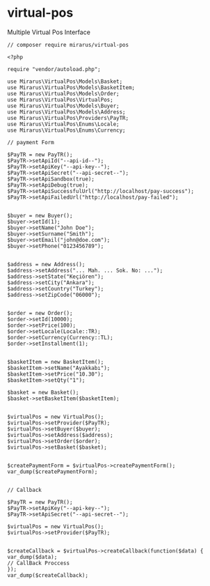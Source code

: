 # virtual-pos
 Multiple Virtual Pos Interface


    // composer require mirarus/virtual-pos

    <?php
 
    require "vendor/autoload.php";
    
    use Mirarus\VirtualPos\Models\Basket;
    use Mirarus\VirtualPos\Models\BasketItem;
    use Mirarus\VirtualPos\Models\Order;
    use Mirarus\VirtualPos\VirtualPos;
    use Mirarus\VirtualPos\Models\Buyer;
    use Mirarus\VirtualPos\Models\Address;
    use Mirarus\VirtualPos\Providers\PayTR;
    use Mirarus\VirtualPos\Enums\Locale;
    use Mirarus\VirtualPos\Enums\Currency;

    // payment Form
    
    $PayTR = new PayTR();
    $PayTR->setApiId("--api-id--");
    $PayTR->setApiKey("--api-key--");
    $PayTR->setApiSecret("--api-secret--");
    $PayTR->setApiSandbox(true);
    $PayTR->setApiDebug(true);
    $PayTR->setApiSuccessfulUrl("http://localhost/pay-success");
    $PayTR->setApiFailedUrl("http://localhost/pay-failed");
    
    
    $buyer = new Buyer();
    $buyer->setId(1);
    $buyer->setName("John Doe");
    $buyer->setSurname("Smith");
    $buyer->setEmail("john@doe.com");
    $buyer->setPhone("0123456789");
    
    
    $address = new Address();
    $address->setAddress("... Mah. ... Sok. No: ...");
    $address->setState("Keçiören");
    $address->setCity("Ankara");
    $address->setCountry("Turkey");
    $address->setZipCode("06000");
    
    
    $order = new Order();
    $order->setId(10000);
    $order->setPrice(100);
    $order->setLocale(Locale::TR);
    $order->setCurrency(Currency::TL);
    $order->setInstallment(1);
    
    
    $basketItem = new BasketItem();
    $basketItem->setName("Ayakkabı");
    $basketItem->setPrice("10.30");
    $basketItem->setQty("1");
    
    $basket = new Basket();
    $basket->setBasketItem($basketItem);
    
    
    $virtualPos = new VirtualPos();
    $virtualPos->setProvider($PayTR);
    $virtualPos->setBuyer($buyer);
    $virtualPos->setAddress($address);
    $virtualPos->setOrder($order);
    $virtualPos->setBasket($basket);
    
    
    $createPaymentForm = $virtualPos->createPaymentForm();
    var_dump($createPaymentForm);


    // Callback

    $PayTR = new PayTR();
    $PayTR->setApiKey("--api-key--");
    $PayTR->setApiSecret("--api-secret--");
    
    $virtualPos = new VirtualPos();
    $virtualPos->setProvider($PayTR);
    
    
    $createCallback = $virtualPos->createCallback(function($data) {
    var_dump($data);
    // CallBack Proccess
    });
    var_dump($createCallback);